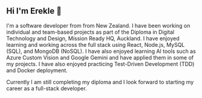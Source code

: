 ## Hi I'm Erekle 👋

I'm a software developer from from New Zealand. 
I have been working on individual and team-based projects as part of the Diploma in Digital Technology and Design, Mission Ready HQ, Auckland.
I have enjoyed learning and working across the full stack using React, Node.js, MySQL (SQL), and MongoDB (NoSQL). I have also enjoyed learning AI tools such as Azure Custom Vision and Google Gemini and have applied them in some of my projects. 
I have also enjoyed practicing Test-Driven Development (TDD) and Docker deployment.

Currently I am still completing my diploma and I look forward to starting my career as a full-stack developer.  


<!--
**smesi36/smesi36** is a ✨ _special_ ✨ repository because its `README.md` (this file) appears on your GitHub profile.

Here are some ideas to get you started:

- 🔭 I’m currently working on ...
- 🌱 I’m currently learning ...
- 👯 I’m looking to collaborate on ...
- 🤔 I’m looking for help with ...
- 💬 Ask me about ...
- 📫 How to reach me: ...
- 😄 Pronouns: ...
- ⚡ Fun fact: ...
-->
